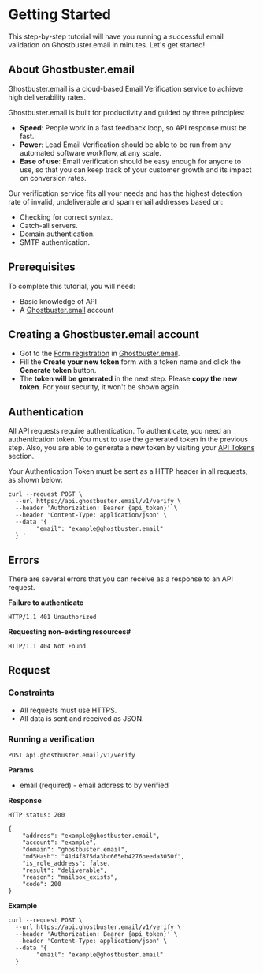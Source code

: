 # Getting Started

This step-by-step tutorial will have you running a successful email validation on Ghostbuster.email in minutes. Let's get started!

## About Ghostbuster.email

Ghostbuster.email is a cloud-based Email Verification service to achieve high deliverability rates.

Ghostbuster.email is built for productivity and guided by three principles:

* **Speed**: People work in a fast feedback loop, so API response must be fast.
* **Power**: Lead Email Verification should be able to be run from any automated software workflow, at any scale.
* **Ease of use**: Email verification should be easy enough for anyone to use, so that you can keep track of your customer growth and its impact on conversion rates.

Our verification service fits all your needs and has the highest detection rate of invalid, undeliverable and spam email addresses based on:

* Checking for correct syntax.
* Catch-all servers.
* Domain authentication.
* SMTP authentication. 

## Prerequisites

To complete this tutorial, you will need:

* Basic knowledge of API
* A [Ghostbuster.email](https://ghostbuster.email/register) account


## Creating a Ghostbuster.email account

* Got to the [Form registration](https://ghostbuster.email/register) in [Ghostbuster.email](https:://ghostbuster.email).
* Fill the **Create your new token** form with a token name and click the **Generate token** button.
* The **token will be generated** in the next step. Please **copy the new token**. For your security, it won't be shown again.


## Authentication
All API requests require authentication. To authenticate, you need an authentication token. You must to use the generated token in the previous step. Also, you are able to generate a new token by visiting your [API Tokens](https://gghostbuster.email/tokens) section.

Your Authentication Token must be sent as a HTTP header in all requests, as shown below:

    curl --request POST \
      --url https://api.ghostbuster.email/v1/verify \
      --header 'Authorization: Bearer {api_token}' \
      --header 'Content-Type: application/json' \
      --data '{
	        "email": "example@ghostbuster.email"
      }	'
      
## Errors

There are several errors that you can receive as a response to an API request.

**Failure to authenticate**

    HTTP/1.1 401 Unauthorized
    
**Requesting non-existing resources#**

    HTTP/1.1 404 Not Found


## Request

### Constraints

* All requests must use HTTPS.
* All data is sent and received as JSON.

### Running a verification

    POST api.ghostbuster.email/v1/verify
    
**Params**

* email (required) - email address to by verified

**Response**

    HTTP status: 200

    {
        "address": "example@ghostbuster.email",
        "account": "example",
        "domain": "ghostbuster.email",
        "md5Hash": "41d4f875da3bc665eb4276beeda3050f",
        "is_role_address": false,
        "result": "deliverable",
        "reason": "mailbox_exists",
        "code": 200
    }
    
**Example**

    curl --request POST \
      --url https://api.ghostbuster.email/v1/verify \
      --header 'Authorization: Bearer {api_token}' \
      --header 'Content-Type: application/json' \
      --data '{
	        "email": "example@ghostbuster.email"
      }	
